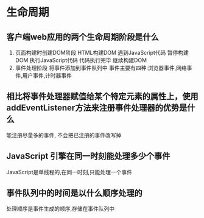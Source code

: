 # 生命周期

## 客户端web应用的两个生命周期阶段是什么

1. 页面构建时创建DOM阶段
  HTML构建DOM 遇到JavaScript代码 暂停构建DOM 执行JavaScript代码 代码执行完毕 继续构建DOM
2. 事件处理阶段
  将事件添加到事件队列中
  事件主要有四种:浏览器事件,网络事件,用户事件,计时器事件

## 相比将事件处理器赋值给某个特定元素的属性上，使用addEventListener方法来注册事件处理器的优势是什么

能注册尽量多的事件, 不会把已注册的事件改写掉

## JavaScript 引擎在同一时刻能处理多少个事件

JavaScript是单线程的,在同一时刻,只能处理一个事件

## 事件队列中的时间是以什么顺序处理的

处理顺序是事件生成的顺序,存储在事件队列中